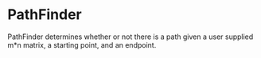 # PathFinder
PathFinder determines whether or not there is a path given a user supplied m*n matrix, a starting point, and an endpoint.
